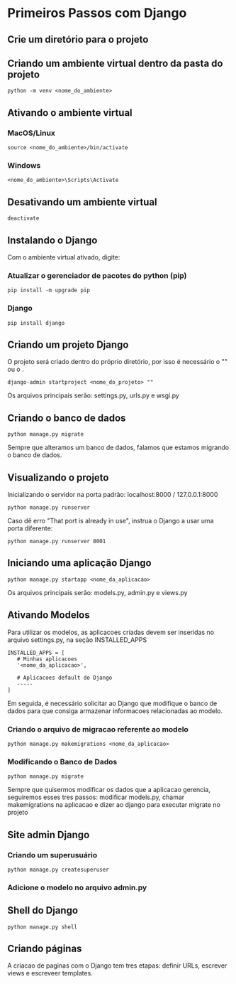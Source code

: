 # Primeiros Passos com Django

## Crie um diretório para o projeto

## Criando um ambiente virtual dentro da pasta do projeto
```````
python -m venv <nome_do_ambiente>
```````

## Ativando o ambiente virtual

### MacOS/Linux
```````
source <nome_do_ambiente>/bin/activate
```````

### Windows
```````
<nome_do_ambiente>\Scripts\Activate
```````

## Desativando um ambiente virtual
```````
deactivate
```````

## Instalando o Django
Com o ambiente virtual ativado, digite:

### Atualizar o gerenciador de pacotes do python (pip)
```````
pip install -m upgrade pip
```````

### Django
```````
pip install django
```````

## Criando um projeto Django
O projeto será criado dentro do próprio diretório, por isso é necessário o "" ou o .
```````
django-admin startproject <nome_do_projeto> ""
```````

Os arquivos principais serão: settings.py, urls.py e wsgi.py

## Criando o banco de dados
```````
python manage.py migrate
```````

Sempre que alteramos um banco de dados, falamos que estamos migrando o banco de dados.

## Visualizando o projeto
Inicializando o servidor na porta padrão: localhost:8000 / 127.0.0.1:8000
```````
python manage.py runserver
```````

Caso dê erro "That port is already in use", instrua o Django a usar uma porta diferente: 
```````
python manage.py runserver 8001
```````

## Iniciando uma aplicação Django
```````
python manage.py startapp <nome_da_aplicacao>
```````

Os arquivos principais serão: models.py, admin.py e views.py

## Ativando Modelos
Para utilizar os modelos, as aplicacoes criadas devem ser inseridas no arquivo settings.py, na seção INSTALLED_APPS
```````
INSTALLED_APPS = [
   # Minhas aplicacoes
   '<nome_da_aplicacao>',

   # Aplicacoes default do Django
   -----
]
```````

Em seguida, é necessário solicitar ao Django que modifique o banco de dados para que consiga armazenar informacoes relacionadas ao modelo.

### Criando o arquivo de migracao referente ao modelo
```````
python manage.py makemigrations <nome_da_aplicacao>
```````

### Modificando o Banco de Dados
```````
python manage.py migrate
```````

Sempre que quisermos modificar os dados que a aplicacao gerencia, seguiremos esses tres passos: modificar models.py, chamar makemigrations na aplicacao e dizer ao django para executar migrate no projeto

## Site admin Django

### Criando um superusuário
```````
python manage.py createsuperuser
```````

### Adicione o modelo no arquivo admin.py

## Shell do Django
```````
python manage.py shell
```````

## Criando páginas
A criacao de paginas com o Django tem tres etapas: definir URLs, escrever views e escreveer templates.

















